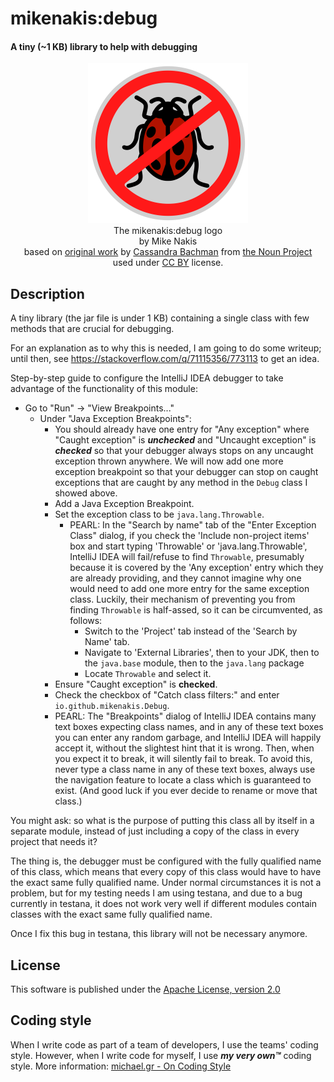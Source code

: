 # mikenakis:debug

#### A tiny (~1 KB) library to help with debugging

<p align="center">
<img title="mikenakis:debug logo" src="mikenakis-debug-logo.svg" width="256"/><br/>
The mikenakis:debug logo<br/>
by Mike Nakis<br/>
based on <a href="https://thenounproject.com/icon/ladybug-17110/">original work</a> by <a href="https://thenounproject.com/crosedesign/">Cassandra Bachman</a> from <a href="https://thenounproject.com/">the Noun Project</a><br/>
used under <a href="https://creativecommons.org/licenses/by/3.0/us/">CC BY</a> license.<br/>
</p>

## Description
     
A tiny library (the jar file is under 1 KB) containing a single class with few methods that are crucial for debugging.

For an explanation as to why this is needed, I am going to do some writeup; until then, see https://stackoverflow.com/q/71115356/773113 to get an idea.

Step-by-step guide to configure the IntelliJ IDEA debugger to take advantage of the functionality of this module:

  - Go to "Run" -> "View Breakpoints..."
    - Under "Java Exception Breakpoints":
      - You should already have one entry for "Any exception" where "Caught exception" is ***unchecked*** and "Uncaught exception" is ***checked*** so that your debugger always stops on any uncaught exception thrown anywhere. We will now add one more exception breakpoint so that your debugger can stop on caught exceptions that are caught by any method in the `Debug` class I showed above.
      - Add a Java Exception Breakpoint.
      - Set the exception class to be `java.lang.Throwable`.
        - PEARL: In the "Search by name" tab of the "Enter Exception Class" dialog, if you check the 'Include non-project items' box and start typing 'Throwable' or 'java.lang.Throwable', IntelliJ IDEA will fail/refuse to find `Throwable`, presumably because it is covered by the 'Any exception' entry which they are already providing, and they cannot imagine why one would need to add one more entry for the same exception class. Luckily, their mechanism of preventing you from finding `Throwable` is half-assed, so it can be circumvented, as follows:
          - Switch to the 'Project' tab instead of the 'Search by Name' tab.
          - Navigate to 'External Libraries', then to your JDK, then to the `java.base` module, then to the `java.lang` package
          - Locate `Throwable` and select it.
      - Ensure "Caught exception" is **checked**.
      - Check the checkbox of "Catch class filters:" and enter `io.github.mikenakis.Debug`.
      - PEARL: The "Breakpoints" dialog of IntelliJ IDEA contains many text boxes expecting class names, and in any of these text boxes you can enter any random garbage, and IntelliJ IDEA will happily accept it, without the slightest hint that it is wrong. Then, when you expect it to break, it will silently fail to break. To avoid this, never type a class name in any of these text boxes, always use the navigation feature to locate a class which is guaranteed to exist. (And good luck if you ever decide to rename or move that class.)

You might ask: so what is the purpose of putting this class all by itself in a separate module, instead of just including a copy of the class in every project that needs it?

The thing is, the debugger must be configured with the fully qualified name of this class, which means that every copy of this class would have to have the exact same fully qualified name. Under normal circumstances it is not a problem, but for my testing needs I am using testana, and due to a bug currently in testana, it does not work very well if different modules contain classes with the exact same fully qualified name.

Once I fix this bug in testana, this library will not be necessary anymore.

## License

This software is published under the [Apache License, version 2.0](https://www.apache.org/licenses/LICENSE-2.0)

## Coding style

When I write code as part of a team of developers, I use the teams' coding style. However, when I write code for myself, I use _**my very own™**_ coding style. More information: [michael.gr - On Coding Style](https://blog.michael.gr/2018/04/on-coding-style.html)
